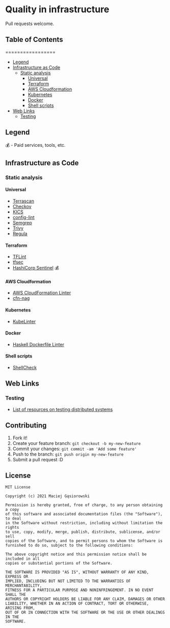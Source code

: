 # Quality in infrastructure

Pull requests welcome.

## Table of Contents

=================

* [Legend](#legend)
* [Infrastructure as Code](#infrastructure-as-code)
  * [Static analysis](#static-analysis)
    * [Universal](#universal)
    * [Terraform](#terraform)
    * [AWS Cloudformation](#aws-cloudformation)
    * [Kubernetes](#kubernetes)
    * [Docker](#docker)
    * [Shell scripts](#shell-scripts)
* [Web Links](#web-links)
  * [Testing](#testing)

## Legend

:moneybag: - Paid services, tools, etc.

## Infrastructure as Code

### Static analysis

#### Universal

* [Terrascan](https://github.com/accurics/terrascan)
* [Checkov](https://github.com/bridgecrewio/checkov)
* [KICS](https://kics.io/)
* [config-lint](https://github.com/stelligent/config-lint)
* [Semgrep](https://github.com/returntocorp/semgrep)
* [Trivy](https://github.com/aquasecurity/trivy)
* [Regula](https://github.com/fugue/regula)

#### Terraform

* [TFLint](https://github.com/terraform-linters/tflint)
* [tfsec](https://github.com/aquasecurity/tfsec)
* [HashiCorp Sentinel](https://www.hashicorp.com/sentinel) :moneybag:

#### AWS Cloudformation

* [AWS CloudFormation Linter](https://github.com/aws-cloudformation/cfn-lint)
* [cfn-nag](https://github.com/stelligent/cfn_nag)

#### Kubernetes

* [KubeLinter](https://github.com/stackrox/kube-linter)

#### Docker

* [Haskell Dockerfile Linter](https://github.com/hadolint/hadolint)

#### Shell scripts

* [ShellCheck](https://github.com/koalaman/shellcheck)

## Web Links

### Testing

* [List of resources on testing distributed systems](https://github.com/asatarin/testing-distributed-systems)

## Contributing

1. Fork it!
2. Create your feature branch: `git checkout -b my-new-feature`
3. Commit your changes: `git commit -am 'Add some feature'`
4. Push to the branch: `git push origin my-new-feature`
5. Submit a pull request :D

## License

```text
MIT License

Copyright (c) 2021 Maciej Gąsiorowski

Permission is hereby granted, free of charge, to any person obtaining a copy
of this software and associated documentation files (the "Software"), to deal
in the Software without restriction, including without limitation the rights
to use, copy, modify, merge, publish, distribute, sublicense, and/or sell
copies of the Software, and to permit persons to whom the Software is
furnished to do so, subject to the following conditions:

The above copyright notice and this permission notice shall be included in all
copies or substantial portions of the Software.

THE SOFTWARE IS PROVIDED "AS IS", WITHOUT WARRANTY OF ANY KIND, EXPRESS OR
IMPLIED, INCLUDING BUT NOT LIMITED TO THE WARRANTIES OF MERCHANTABILITY,
FITNESS FOR A PARTICULAR PURPOSE AND NONINFRINGEMENT. IN NO EVENT SHALL THE
AUTHORS OR COPYRIGHT HOLDERS BE LIABLE FOR ANY CLAIM, DAMAGES OR OTHER
LIABILITY, WHETHER IN AN ACTION OF CONTRACT, TORT OR OTHERWISE, ARISING FROM,
OUT OF OR IN CONNECTION WITH THE SOFTWARE OR THE USE OR OTHER DEALINGS IN THE
SOFTWARE.
```
